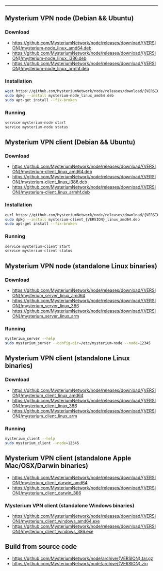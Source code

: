 ---

## Mysterium VPN node (Debian && Ubuntu)
### Download
 * https://github.com/MysteriumNetwork/node/releases/download/{VERSION}/mysterium-node_linux_amd64.deb
 * https://github.com/MysteriumNetwork/node/releases/download/{VERSION}/mysterium-node_linux_i386.deb
 * https://github.com/MysteriumNetwork/node/releases/download/{VERSION}/mysterium-node_linux_armhf.deb
### Installation
```bash
wget https://github.com/MysteriumNetwork/node/releases/download/{VERSION}/mysterium-node_linux_amd64.deb
sudo dpkg --install mysterium-node_linux_amd64.deb
sudo apt-get install --fix-broken
```
### Running
```bash
service mysterium-node start
service mysterium-node status
```


## Mysterium VPN client (Debian && Ubuntu)
### Download
 * https://github.com/MysteriumNetwork/node/releases/download/{VERSION}/mysterium-client_linux_amd64.deb
 * https://github.com/MysteriumNetwork/node/releases/download/{VERSION}/mysterium-client_linux_i386.deb
 * https://github.com/MysteriumNetwork/node/releases/download/{VERSION}/mysterium-client_linux_armhf.deb

### Installation
```bash
curl https://github.com/MysteriumNetwork/node/releases/download/{VERSION}/mysterium-client_{VERSION}_linux_amd64.deb
sudo dpkg --install mysterium-client_{VERSION}_linux_amd64.deb
sudo apt-get install --fix-broken
```
### Running
```bash
service mysterium-client start
service mysterium-client status
```


## Mysterium VPN node (standalone Linux binaries)
### Download
 * https://github.com/MysteriumNetwork/node/releases/download/{VERSION}/mysterium_server_linux_amd64
 * https://github.com/MysteriumNetwork/node/releases/download/{VERSION}/mysterium_server_linux_386
 * https://github.com/MysteriumNetwork/node/releases/download/{VERSION}/mysterium_server_linux_arm
### Running
```bash
mysterium_server --help
sudo mysterium_server --config-dir=/etc/mysterium-node --node=12345
```


## Mysterium VPN client (standalone Linux binaries)
### Download
 * https://github.com/MysteriumNetwork/node/releases/download/{VERSION}/mysterium_client_linux_amd64
 * https://github.com/MysteriumNetwork/node/releases/download/{VERSION}/mysterium_client_linux_386
 * https://github.com/MysteriumNetwork/node/releases/download/{VERSION}/mysterium_client_linux_arm
### Running
```bash
mysterium_client --help
sudo mysterium_client --node=12345
```


## Mysterium VPN client (standalone Apple Mac/OSX/Darwin binaries)
 * https://github.com/MysteriumNetwork/node/releases/download/{VERSION}/mysterium_client_darwin_amd64
 * https://github.com/MysteriumNetwork/node/releases/download/{VERSION}/mysterium_client_darwin_386


### Mysterium VPN client (standalone Windows binaries)
 * https://github.com/MysteriumNetwork/node/releases/download/{VERSION}/mysterium_client_windows_amd64.exe
 * https://github.com/MysteriumNetwork/node/releases/download/{VERSION}/mysterium_client_windows_386.exe


## Build from source code
 * https://github.com/MysteriumNetwork/node/archive/{VERSION}.tar.gz
 * https://github.com/MysteriumNetwork/node/archive/{VERSION}.zip